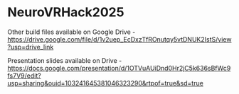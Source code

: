 ﻿# NeuroVRHack2025
Other build files available on Google Drive - https://drive.google.com/file/d/1v2uep_EcDxzTfROnutqy5vtDNUK2IstS/view?usp=drive_link  

Presentation slides available on Drive - https://docs.google.com/presentation/d/1OTVuAUiDnd0Hr2jC5k636sBfWc9fs7V9/edit?usp=sharing&ouid=103241645381046323290&rtpof=true&sd=true 
